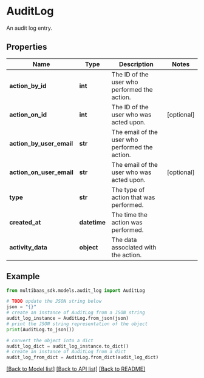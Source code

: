 # AuditLog

An audit log entry.

## Properties

Name | Type | Description | Notes
------------ | ------------- | ------------- | -------------
**action_by_id** | **int** | The ID of the user who performed the action. | 
**action_on_id** | **int** | The ID of the user who was acted upon. | [optional] 
**action_by_user_email** | **str** | The email of the user who performed the action. | 
**action_on_user_email** | **str** | The email of the user who was acted upon. | [optional] 
**type** | **str** | The type of action that was performed. | 
**created_at** | **datetime** | The time the action was performed. | 
**activity_data** | **object** | The data associated with the action. | 

## Example

```python
from multibaas_sdk.models.audit_log import AuditLog

# TODO update the JSON string below
json = "{}"
# create an instance of AuditLog from a JSON string
audit_log_instance = AuditLog.from_json(json)
# print the JSON string representation of the object
print(AuditLog.to_json())

# convert the object into a dict
audit_log_dict = audit_log_instance.to_dict()
# create an instance of AuditLog from a dict
audit_log_from_dict = AuditLog.from_dict(audit_log_dict)
```
[[Back to Model list]](../README.md#documentation-for-models) [[Back to API list]](../README.md#documentation-for-api-endpoints) [[Back to README]](../README.md)


